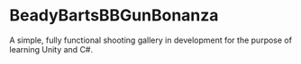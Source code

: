 # BeadyBartsBBGunBonanza
A simple, fully functional shooting gallery in development for the purpose of learning Unity and C#.
